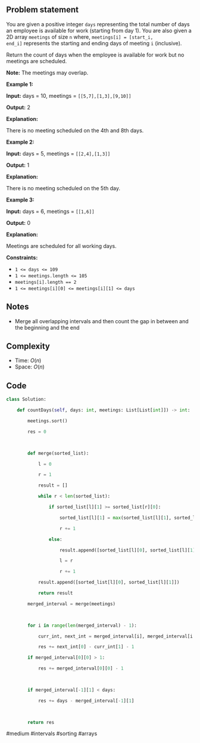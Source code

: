 ## Problem statement

You are given a positive integer `days` representing the total number of days an employee is available for work (starting from day 1). You are also given a 2D array `meetings` of size `n` where, `meetings[i] = [start_i, end_i]` represents the starting and ending days of meeting `i` (inclusive).

Return the count of days when the employee is available for work but no meetings are scheduled.

**Note:** The meetings may overlap.

**Example 1:**

**Input:** days = 10, meetings = `[[5,7],[1,3],[9,10]]`

**Output:** 2

**Explanation:**

There is no meeting scheduled on the 4th and 8th days.

**Example 2:**

**Input:** days = 5, meetings = `[[2,4],[1,3]]`

**Output:** 1

**Explanation:**

There is no meeting scheduled on the 5th day.

**Example 3:**

**Input:** days = 6, meetings = `[[1,6]]`

**Output:** 0

**Explanation:**

Meetings are scheduled for all working days.

**Constraints:**

- `1 <= days <= 109`
- `1 <= meetings.length <= 105`
- `meetings[i].length == 2`
- `1 <= meetings[i][0] <= meetings[i][1] <= days`
## Notes

- Merge all overlapping intervals and then count the gap in between and the beginning and the end
## Complexity

- Time: $O(n)$
- Space: $O(n)$
## Code

```python
class Solution:

    def countDays(self, days: int, meetings: List[List[int]]) -> int:

        meetings.sort()

        res = 0

  

        def merge(sorted_list):

            l = 0

            r = 1

            result = []

            while r < len(sorted_list):

                if sorted_list[l][1] >= sorted_list[r][0]:

                    sorted_list[l][1] = max(sorted_list[l][1], sorted_list[r][1])

                    r += 1

                else:

                    result.append([sorted_list[l][0], sorted_list[l][1]])

                    l = r

                    r += 1

            result.append([sorted_list[l][0], sorted_list[l][1]])

            return result

        merged_interval = merge(meetings)

  

        for i in range(len(merged_interval) - 1):

            curr_int, next_int = merged_interval[i], merged_interval[i + 1]

            res += next_int[0] - curr_int[1] - 1

        if merged_interval[0][0] > 1:

            res += merged_interval[0][0] - 1

  

        if merged_interval[-1][1] < days:

            res += days - merged_interval[-1][1]

  

        return res
```

#medium 
#intervals 
#sorting 
#arrays
